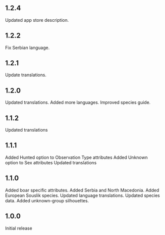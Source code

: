 ## 1.2.4

Updated app store description.

## 1.2.2

Fix Serbian language.

## 1.2.1

Update translations.

## 1.2.0

Updated translations.
Added more languages.
Improved species guide.

## 1.1.2

Updated translations

## 1.1.1

Added Hunted option to Observation Type attributes
Added Unknown option to Sex attributes
Updated translations

## 1.1.0

Added boar specific attributes.
Added Serbia and North Macedonia.
Added European Souslik species.
Updated language translations.
Updated species data.
Added unknown-group silhouettes.

## 1.0.0

Initial release
